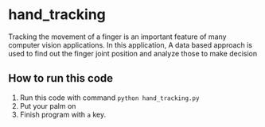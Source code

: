 # hand_tracking
Tracking the movement of a finger is an important feature of many computer vision applications. In this application, A data based approach is used to find out the finger joint position and analyze those to make decision

## How to run this code 

1. Run this code with command `python hand_tracking.py`
2. Put your palm on
3. Finish program with `a` key.
